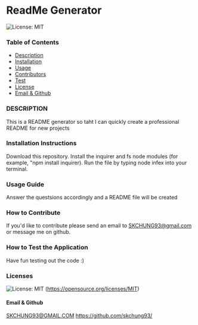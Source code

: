 # **ReadMe Generator**

![License: MIT](https://img.shields.io/badge/License-MIT-yellow.svg)

### Table of Contents
- [Description](#description)
- [Installation](#installation)
- [Usage](#usage)
- [Contributors](#contribution)
- [Test](#test)
- [License](#license)
- [Email & Github](#contact)

### DESCRIPTION <a name="description"></a>
This is a README generator so taht I can quickly create a professional README for new projects

### Installation Instructions <a name="introduction"></a>
Download this repository. Install the inquirer and fs node modules (for example, "npm install inquirer). Run the file by typing node infex into your terminal.

### Usage Guide <a name="usage"></a>
Answer the questsions accordingly and a README file will be created

### How to Contribute <a name="contribution"></a>
If you'd like to contribute please send an email to SKCHUNG93@gmail.com or message me on github.

### How to Test the Application <a name="test"></a>
Have fun testing out the code :)

### Licenses <a name="license"></a>
![License: MIT](https://img.shields.io/badge/License-MIT-yellow.svg)
(https://opensource.org/licenses/MIT)

#### Email & Github <a name="contact"></a>
SKCHUNG93@GMAIL.COM
https://github.com/skchung93/  
